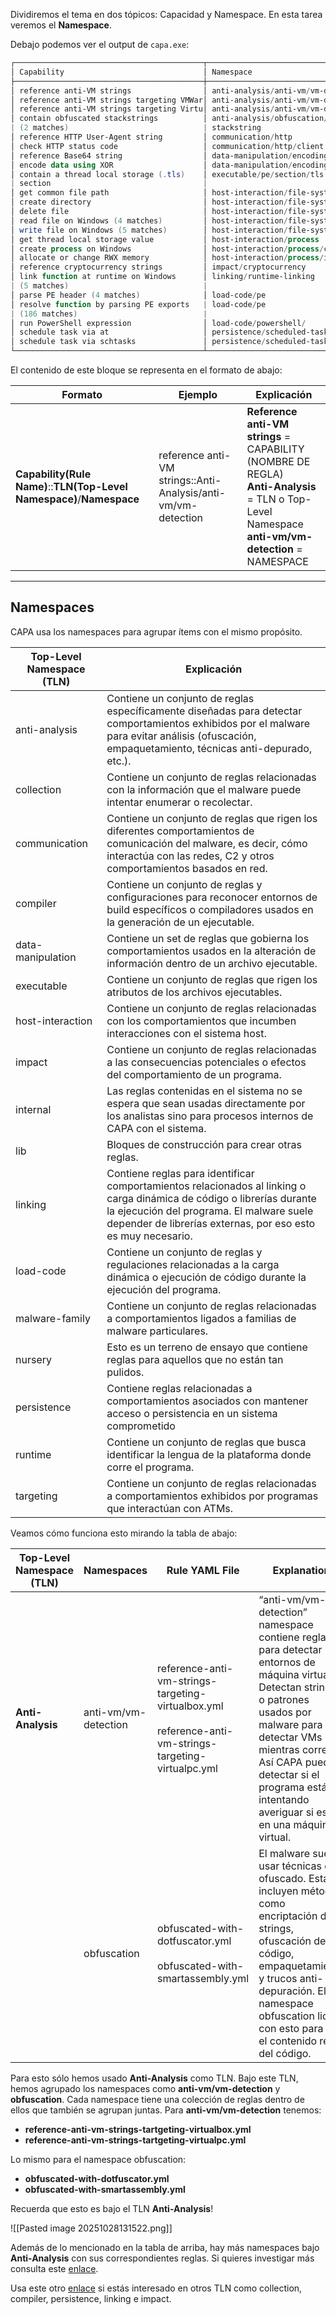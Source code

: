 Dividiremos el tema en dos tópicos: Capacidad y Namespace. En esta tarea veremos el **Namespace**.

Debajo podemos ver el output de `capa.exe`:

```powershell
┌──────────────────────────────────────────┬────────────────────────────────────┐
│ Capability                               │ Namespace                          │
├──────────────────────────────────────────┼────────────────────────────────────┤
│ reference anti-VM strings                │ anti-analysis/anti-vm/vm-detection │
│ reference anti-VM strings targeting VMWar│ anti-analysis/anti-vm/vm-detection │
│ reference anti-VM strings targeting Virtu│ anti-analysis/anti-vm/vm-detection │
│ contain obfuscated stackstrings          │ anti-analysis/obfuscation/string/  │
| (2 matches)                              | stackstring                        |
│ reference HTTP User-Agent string         │ communication/http                 │
│ check HTTP status code                   │ communication/http/client          │
│ reference Base64 string                  │ data-manipulation/encoding/base64  │
│ encode data using XOR                    │ data-manipulation/encoding/xor     │
│ contain a thread local storage (.tls)    │ executable/pe/section/tls          │
| section                                  |                                    |
│ get common file path                     │ host-interaction/file-system       │
│ create directory                         │ host-interaction/file-system/create│
│ delete file                              │ host-interaction/file-system/delete│
│ read file on Windows (4 matches)         │ host-interaction/file-system/read  │
│ write file on Windows (5 matches)        │ host-interaction/file-system/write │
│ get thread local storage value           │ host-interaction/process           │
│ create process on Windows                │ host-interaction/process/create    │
│ allocate or change RWX memory            │ host-interaction/process/inject    │
│ reference cryptocurrency strings         │ impact/cryptocurrency              │
│ link function at runtime on Windows      │ linking/runtime-linking            │
| (5 matches)                              |                                    |
│ parse PE header (4 matches)              │ load-code/pe                       │
│ resolve function by parsing PE exports   | load-code/pe                       │
| (186 matches)                            |                                    |
│ run PowerShell expression                │ load-code/powershell/              │
│ schedule task via at                     │ persistence/scheduled-tasks        │
│ schedule task via schtasks               │ persistence/scheduled-tasks        │
└──────────────────────────────────────────┴────────────────────────────────────┘
```

El contenido de este bloque se representa en el formato de abajo:

| Formato                                                               | Ejemplo                                                       | Explicación                                                                                                                                               |
| --------------------------------------------------------------------- | ------------------------------------------------------------- | --------------------------------------------------------------------------------------------------------------------------------------------------------- |
| **Capability(Rule Name)**::**TLN(Top-Level Namespace)**/**Namespace** | reference anti-VM strings::Anti-Analysis/anti-vm/vm-detection | **Reference anti-VM strings** = CAPABILITY (NOMBRE DE REGLA)  <br>**Anti-Analysis** = TLN o Top-Level Namespace  <br>**anti-vm/vm-detection** = NAMESPACE |

----------------------------
<h2>Namespaces</h2>
CAPA usa los namespaces para agrupar ítems con el mismo propósito.

| Top-Level Namespace (TLN) | Explicación                                                                                                                                                                                                                        |
| ------------------------- | ---------------------------------------------------------------------------------------------------------------------------------------------------------------------------------------------------------------------------------- |
| anti-analysis             | Contiene un conjunto de reglas específicamente diseñadas para detectar comportamientos exhibidos por el malware para evitar análisis (ofuscación, empaquetamiento, técnicas anti-depurado, etc.).                                  |
| collection                | Contiene un conjunto de reglas relacionadas con la información que el malware puede intentar enumerar o recolectar.                                                                                                                |
| communication             | Contiene un conjunto de reglas que rigen los diferentes comportamientos de comunicación del malware, es decir, cómo interactúa con las redes, C2 y otros comportamientos basados en red.                                           |
| compiler                  | Contiene un conjunto de reglas y configuraciones para reconocer entornos de build específicos o compiladores usados en la generación de un ejecutable.                                                                             |
| data-manipulation         | Contiene un set de reglas que gobierna los comportamientos usados en la alteración de información dentro de un archivo ejecutable.                                                                                                 |
| executable                | Contiene un conjunto de reglas que rigen los atributos de los archivos ejecutables.                                                                                                                                                |
| host-interaction          | Contiene un conjunto de reglas relacionadas con los comportamientos que incumben interacciones con el sistema host.                                                                                                                |
| impact                    | Contiene un conjunto de reglas relacionadas a las consecuencias potenciales o efectos del comportamiento de un programa.                                                                                                           |
| internal                  | Las reglas contenidas en el sistema no se espera que sean usadas directamente por los analistas sino para procesos internos de CAPA con el sistema.                                                                                |
| lib                       | Bloques de construcción para crear otras reglas.                                                                                                                                                                                   |
| linking                   | Contiene reglas para identificar comportamientos relacionados al linking o carga dinámica de código o librerías durante la ejecución del programa. El malware suele depender de librerías externas, por eso esto es muy necesario. |
| load-code                 | Contiene un conjunto de reglas y regulaciones relacionadas a la carga dinámica o ejecución de código durante la ejecución del programa.                                                                                            |
| malware-family            | Contiene un conjunto de reglas relacionadas a comportamientos ligados a familias de malware particulares.                                                                                                                          |
| nursery                   | Esto es un terreno de ensayo que contiene reglas para aquellos que no están tan pulidos.                                                                                                                                           |
| persistence               | Contiene reglas relacionadas a comportamientos asociados con mantener acceso o persistencia en un sistema comprometido                                                                                                             |
| runtime                   | Contiene un conjunto de reglas que busca identificar la lengua de la plataforma donde corre el programa.                                                                                                                           |
| targeting                 | Contiene un conjunto de reglas relacionadas a comportamientos exhibidos por programas que interactúan con ATMs.                                                                                                                    |

Veamos cómo funciona esto mirando la tabla de abajo:

| Top-Level Namespace (TLN) | Namespaces           | Rule YAML File                                                                                                  | Explanation                                                                                                                                                                                                                                                                    |
| ------------------------- | -------------------- | --------------------------------------------------------------------------------------------------------------- | ------------------------------------------------------------------------------------------------------------------------------------------------------------------------------------------------------------------------------------------------------------------------------ |
| **Anti-Analysis**         | anti-vm/vm-detection | reference-anti-vm-strings-targeting-virtualbox.yml  <br>  <br>reference-anti-vm-strings-targeting-virtualpc.yml | “anti-vm/vm-detection” namespace contiene reglas para detectar entornos de máquina virtual. Detectan strings o patrones usados por malware para detectar VMs mientras corren. Así CAPA puede detectar si el programa está intentando averiguar si está en una máquina virtual. |
|                           | obfuscation          | obfuscated-with-dotfuscator.yml  <br>  <br>obfuscated-with-smartassembly.yml                                    | El malware suele usar técnicas de ofuscado. Estas incluyen métodos como encriptación de strings, ofuscación del código, empaquetamiento y trucos anti-depuración. El namespace obfuscation lidia con esto para ver el contenido real del código.                               |

Para esto sólo hemos usado **Anti-Analysis** como TLN. Bajo este TLN, hemos agrupado los namespaces como **anti-vm/vm-detection** y **obfuscation**. Cada namespace tiene una colección de reglas dentro de ellos que también se agrupan juntas. Para **anti-vm/vm-detection** tenemos:

- **reference-anti-vm-strings-tartgeting-virtualbox.yml**
- **reference-anti-vm-strings-tartgeting-virtualpc.yml**

Lo mismo para el namespace obfuscation:

- **obfuscated-with-dotfuscator.yml**
- **obfuscated-with-smartassembly.yml**

Recuerda que esto es bajo el TLN **Anti-Analysis**!

![[Pasted image 20251028131522.png]]

Además de lo mencionado en la tabla de arriba, hay más namespaces bajo **Anti-Analysis** con sus correspondientes reglas. Si quieres investigar más consulta este [enlace](https://github.com/MBCProject/capa-rules-1/tree/master/anti-analysis).

Usa este otro [enlace](https://github.com/MBCProject/capa-rules-1?tab=readme-ov-file#namespace-organization) si estás interesado en otros TLN como collection, compiler, persistence, linking e impact.